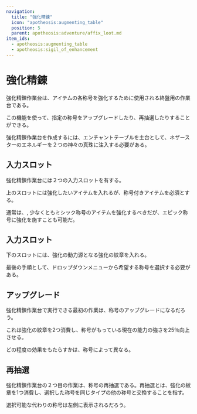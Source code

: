 ```yaml
---
navigation:
  title: "強化精錬"
  icon: "apotheosis:augmenting_table"
  position: 5
  parent: apotheosis:adventure/affix_loot.md
item_ids:
  - apotheosis:augmenting_table
  - apotheosis:sigil_of_enhancement
---
```


# 強化精錬

<Color id="blue">強化精錬作業台</Color>は、アイテムの各称号を強化するために使用される終盤用の作業台である。

この機能を使って、指定の称号をアップグレードしたり、再抽選したりすることができる。

強化精錬作業台を作成するには、<Color id="blue">エンチャントテーブル</Color>を土台として、<Color id="blue">ネザースター</Color>のエネルギーを２つの<Color id="blue">神々の真珠</Color>に注入する必要がある。

<Recipe id="apotheosis:augmenting_table" />

## 入力スロット

強化精錬作業台には２つの入力スロットを有する。

上のスロットには強化したいアイテムを入れるが、称号付きアイテムを必須とする。

通常は、, 少なくとも<Color hex="#ED7014">ミシック</Color>称号のアイテムを強化するべきだが、<Color hex="#BB00BB">エピック</Color>称号に強化を施すことも可能だ。

## 入力スロット

下のスロットには、強化の動力源となる<Color id="blue">強化の紋章</Color>を入れる。

最後の手順として、ドロップダウンメニューから希望する称号を選択する必要がある。

<Recipe id="apotheosis:sigil_of_enhancement" />

## アップグレード

強化精錬作業台で実行できる最初の作業は、称号のアップグレードになるだろう。

これは<Color id="blue">強化の紋章</Color>を2つ消費し、称号がもっている現在の能力の強さを25％向上させる。

どの程度の効果をもたらすかは、称号によって異なる。

## 再抽選

強化精錬作業台の２つ目の作業は、称号の再抽選である。再抽選とは、<Color id="blue">強化の紋章</Color>を1つ消費し、選択した称号を同じタイプの他の称号と交換することを指す。

選択可能な代わりの称号は左側に表示されるだろう。

